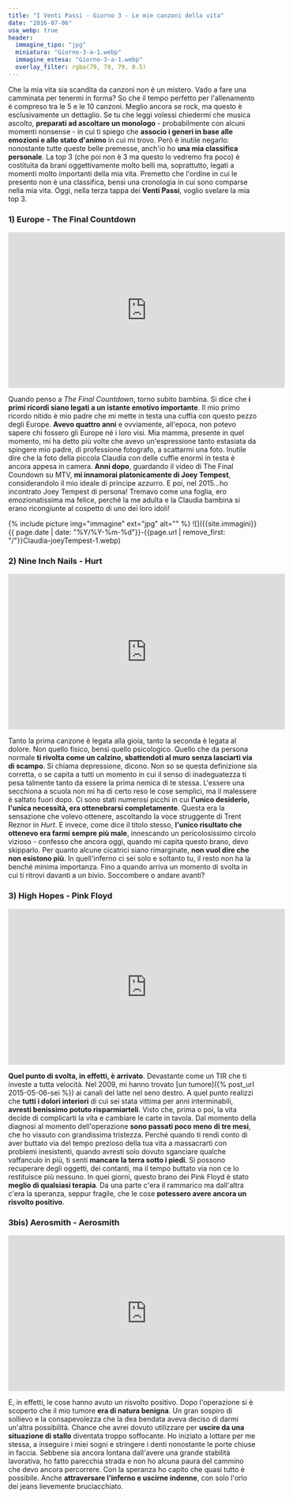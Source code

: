 ```yaml
---
title: "I Venti Passi - Giorno 3 - Le mie canzoni della vita"
date: "2016-07-06"
usa_webp: true
header:
  immagine_tipo: "jpg"
  miniatura: "Giorno-3-a-1.webp"
  immagine_estesa: "Giorno-3-a-1.webp"
  overlay_filter: rgba(79, 79, 79, 0.5)
---
```


Che la mia vita sia scandita da canzoni non è un mistero. Vado a fare una camminata per tenermi in forma? So che il tempo perfetto per l'allenamento è compreso tra le 5 e le 10 canzoni. Meglio ancora se rock, ma questo è esclusivamente un dettaglio. Se tu che leggi volessi chiedermi che musica ascolto, **preparati ad ascoltare un monologo** - probabilmente con alcuni momenti nonsense - in cui ti spiego che **associo i generi in base alle emozioni e allo stato d'animo** in cui mi trovo. Però è inutile negarlo: nonostante tutte queste belle premesse, anch'io ho **una mia classifica personale**. La top 3 (che poi non è 3 ma questo lo vedremo fra poco) è costituita da brani oggettivamente molto belli ma, soprattutto, legati a momenti molto importanti della mia vita. Premetto che l'ordine in cui le presento non è una classifica, bensì una cronologia in cui sono comparse nella mia vita. Oggi, nella terza tappa dei **Venti Passi**, voglio svelare la mia top 3.

### 1) Europe - The Final Countdown

<iframe width="560" height="315" src="https://www.youtube.com/embed/9jK-NcRmVcw" frameborder="0" allow="accelerometer; autoplay; encrypted-media; gyroscope; picture-in-picture" allowfullscreen></iframe>

Quando penso a _The Final Countdown_, torno subito bambina. Si dice che **i primi ricordi siano legati a un istante emotivo importante**. Il mio primo ricordo nitido è mio padre che mi mette in testa una cuffia con questo pezzo degli Europe. **Avevo quattro anni** e ovviamente, all'epoca, non potevo sapere chi fossero gli Europe né i loro visi. Mia mamma, presente in quel momento, mi ha detto più volte che avevo un'espressione tanto estasiata da spingere mio padre, di professione fotografo, a scattarmi una foto. Inutile dire che la foto della piccola Claudia con delle cuffie enormi in testa è ancora appesa in camera. **Anni dopo**, guardando il video di The Final Coundown su MTV, **mi innamorai platonicamente di Joey Tempest**, considerandolo il mio ideale di principe azzurro. E poi, nel 2015...ho incontrato Joey Tempest di persona! Tremavo come una foglia, ero emozionatissima ma felice, perché la me adulta e la Claudia bambina si erano ricongiunte al cospetto di uno dei loro idoli!

{% include picture img="immagine" ext="jpg" alt="" %}
![]({{site.immagini}}{{ page.date | date: "%Y/%Y-%m-%d"}}-{{page.url | remove_first: "/"}}Claudia-joeyTempest-1.webp)

### 2) Nine Inch Nails - Hurt

<iframe width="560" height="315" src="https://www.youtube.com/embed/KR4DjYczINM" frameborder="0" allow="accelerometer; autoplay; encrypted-media; gyroscope; picture-in-picture" allowfullscreen></iframe>

Tanto la prima canzone è legata alla gioia, tanto la seconda è legata al dolore. Non quello fisico, bensì quello psicologico. Quello che da persona normale **ti rivolta come un calzino, sbattendoti al muro senza lasciarti via di scampo**. Si chiama depressione, dicono. Non so se questa definizione sia corretta, o se capita a tutti un momento in cui il senso di inadeguatezza ti pesa talmente tanto da essere la prima nemica di te stessa. L'essere una secchiona a scuola non mi ha di certo reso le cose semplici, ma il malessere è saltato fuori dopo. Ci sono stati numerosi picchi in cui **l'unico desiderio, l'unica necessità, era ottenebrarsi completamente**. Questa era la sensazione che volevo ottenere, ascoltando la voce struggente di Trent Reznor in _Hurt_. E invece, come dice il titolo stesso, **l'unico risultato che ottenevo era farmi sempre più male**, innescando un pericolosissimo circolo vizioso - confesso che ancora oggi, quando mi capita questo brano, devo skipparlo. Per quanto alcune cicatrici siano rimarginate, **non vuol dire che non esistono più**. In quell'inferno ci sei solo e soltanto tu, il resto non ha la benché minima importanza. Fino a quando arriva un momento di svolta in cui ti ritrovi davanti a un bivio. Soccombere o andare avanti?

### 3) High Hopes - Pink Floyd

<iframe width="560" height="315" src="https://www.youtube.com/embed/7jMlFXouPk8" frameborder="0" allow="accelerometer; autoplay; encrypted-media; gyroscope; picture-in-picture" allowfullscreen></iframe>

**Quel punto di svolta, in effetti, è arrivato**. Devastante come un TIR che ti investe a tutta velocità. Nel 2009, mi hanno trovato [un tumore]({% post_url 2015-05-06-sei %}) ai canali del latte nel seno destro. A quel punto realizzi che **tutti i dolori interiori** di cui sei stata vittima per anni interminabili, **avresti benissimo potuto risparmiarteli**. Visto che, prima o poi, la vita decide di complicarti la vita e cambiare le carte in tavola. Dal momento della diagnosi al momento dell'operazione **sono passati poco meno di tre mesi**, che ho vissuto con grandissima tristezza. Perché quando ti rendi conto di aver buttato via del tempo prezioso della tua vita a massacrarti con problemi inesistenti, quando avresti solo dovuto sganciare qualche vaffanculo in più, ti senti **mancare la terra sotto i piedi**. Si possono recuperare degli oggetti, dei contanti, ma il tempo buttato via non ce lo restituisce più nessuno. In quei giorni, questo brano dei Pink Floyd è stato **meglio di qualsiasi terapia**. Da una parte c'era il rammarico ma dall'altra c'era la speranza, seppur fragile, che le cose **potessero avere ancora un risvolto positivo**.

### 3bis) Aerosmith - Aerosmith

<iframe width="560" height="315" src="https://www.youtube.com/embed/aU44W5W9lqg" frameborder="0" allow="accelerometer; autoplay; encrypted-media; gyroscope; picture-in-picture" allowfullscreen></iframe>

E, in effetti, le cose hanno avuto un risvolto positivo. Dopo l'operazione si è scoperto che il mio tumore **era di natura benigna**. Un gran sospiro di sollievo e la consapevolezza che la dea bendata aveva deciso di darmi un'altra possibilità. Chance che avrei dovuto utilizzare per **uscire da una situazione di stallo** diventata troppo soffocante. Ho iniziato a lottare per me stessa, a inseguire i miei sogni e stringere i denti nonostante le porte chiuse in faccia. Sebbene sia ancora lontana dall'avere una grande stabilità lavorativa, ho fatto parecchia strada e non ho alcuna paura del cammino che devo ancora percorrere. Con la speranza ho capito che quasi tutto è possibile. Anche **attraversare l'inferno e uscirne indenne**, con solo l'orlo dei jeans lievemente bruciacchiato.
